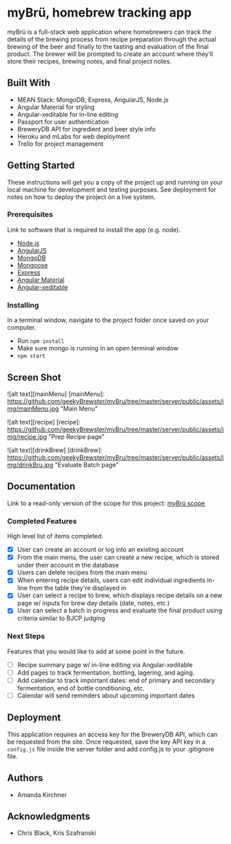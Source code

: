 # myBrü, homebrew tracking app

myBrü is a full-stack web application where homebrewers can track the details of the brewing process from recipe preparation through the actual brewing of the beer and finally to the tasting and evaluation of the final product. The brewer will be prompted to create an account where they’ll store their recipes, brewing notes, and final project notes.

## Built With

- MEAN Stack: MongoDB, Express, AngularJS, Node.js
- Angular Material for styling
- Angular-xeditable for in-line editing
- Passport for user authentication
- BreweryDB API for ingredient and beer style info
- Heroku and mLabs for web deployment
- Trello for project management

## Getting Started

These instructions will get you a copy of the project up and running on your local machine for development and testing purposes. See deployment for notes on how to deploy the project on a live system.

### Prerequisites

Link to software that is required to install the app (e.g. node).

- [Node.js](https://nodejs.org/en/)
- [AngularJS](https://angularjs.org/)
- [MongoDB](https://www.mongodb.com/)
- [Mongoose](http://mongoosejs.com/index.html)
- [Express](http://expressjs.com/)
- [Angular Material](https://material.angularjs.org/latest/)
- [Angular-xeditable](https://vitalets.github.io/angular-xeditable/)


### Installing

In a terminal window, navigate to the project folder once saved on your computer.
- Run `npm install`
- Make sure mongo is running in an open terminal window
- `npm start`

## Screen Shot

![alt text][mainMenu]
[mainMenu]: https://github.com/geekyBrewster/myBru/tree/master/server/public/assets/img/mainMenu.jpg "Main Menu"

![alt text][recipe]
[recipe]: https://github.com/geekyBrewster/myBru/tree/master/server/public/assets/img/recipe.jpg "Prep Recipe page"

![alt text][drinkBrew]
[drinkBrew]: https://github.com/geekyBrewster/myBru/tree/master/server/public/assets/img/drinkBru.jpg "Evaluate Batch page"

## Documentation
Link to a read-only version of the scope for this project:
[myBrü scope](https://docs.google.com/document/d/13it_NFDXFKLkB8nwPpTXvBecL3lib6bdZx1J1Cq0Vz0/pub)

### Completed Features

High level list of items completed.

- [x] User can create an account or log into an existing account
- [x] From the main menu, the user can create a new recipe, which is stored under their account in the database
- [x] Users can delete recipes from the main menu
- [x] When entering recipe details, users can edit individual ingredients in-line from the table they're displayed in
- [x] User can select a recipe to brew, which displays recipe details on a new page w/ inputs for brew day details (date, notes, etc.)
- [x] User can select a batch in progress and evaluate the final product using criteria similar to BJCP judging

### Next Steps

Features that you would like to add at some point in the future.

- [ ] Recipe summary page w/ in-line editing via Angular-xeditable
- [ ] Add pages to track fermentation, bottling, lagering, and aging.
- [ ] Add calendar to track important dates: end of primary and secondary fermentation, end of bottle conditioning, etc.
- [ ] Calendar will send reminders about upcoming important dates

## Deployment

This application requires an access key for the BreweryDB API, which can be requested from the site. Once requested, save the key API key in a `config.js` file inside the server folder and add config.js to your .gitignore file.


## Authors

* Amanda Kirchner


## Acknowledgments

* Chris Black, Kris Szafranski
